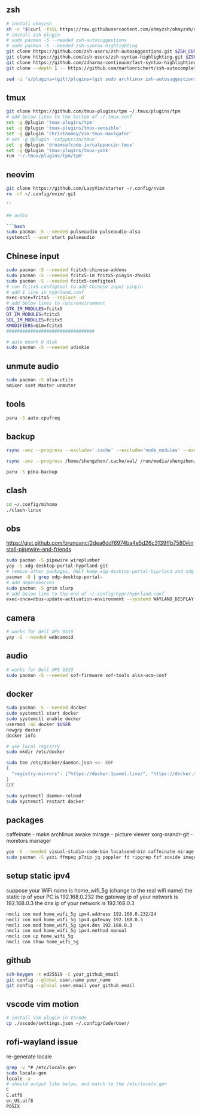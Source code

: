 ## zsh

```bash
# install ohmyzsh
sh -c "$(curl -fsSL https://raw.githubusercontent.com/ohmyzsh/ohmyzsh/master/tools/install.sh)"
# install zsh plugin
# sudo pacman -S --needed zsh-autosuggestions
# sudo pacman -S --needed zsh-syntax-highlighting
git clone https://github.com/zsh-users/zsh-autosuggestions.git $ZSH_CUSTOM/plugins/zsh-autosuggestions
git clone https://github.com/zsh-users/zsh-syntax-highlighting.git $ZSH_CUSTOM/plugins/zsh-syntax-highlighting
git clone https://github.com/zdharma-continuum/fast-syntax-highlighting.git ${ZSH_CUSTOM:-$HOME/.oh-my-zsh/custom}/plugins/fast-syntax-highlighting
git clone --depth 1 -- https://github.com/marlonrichert/zsh-autocomplete.git $ZSH_CUSTOM/plugins/zsh-autocomplete

sed -i 's/plugins=(git)/plugins=(git sudo archlinux zsh-autosuggestions zsh-syntax-highlighting fast-syntax-highlighting zsh-autocomplete)/g' ~/.zshrc
```

## tmux

```bash
git clone https://github.com/tmux-plugins/tpm ~/.tmux/plugins/tpm
# add below lines to the bottom of ~/.tmux.conf
set -g @plugin 'tmux-plugins/tpm'
set -g @plugin 'tmux-plugins/tmux-sensible'
set -g @plugin 'christoomey/vim-tmux-navigator'
# set -g @plugin 'catppuccin/tmux'
set -g @plugin 'dreamsofcode-io/catppuccin-tmux'
set -g @plugin 'tmux-plugins/tmux-yank'
run '~/.tmux/plugins/tpm/tpm'
```

## neovim

```bash
git clone https://github.com/LazyVim/starter ~/.config/nvim
rm -rf ~/.config/nvim/.git

``

## audio

```bash
sudo pacman -S --needed pulseaudio pulseaudio-alsa
systemctl --user start pulseaudio
```

## Chinese input

```bash
sudo pacman -S --needed fcitx5-chinese-addons
sudo pacman -S --needed fcitx5-im fcitx5-pinyin-zhwiki
sudo pacman -S --needed fcitx5-configtool
# run fcitx5-configtool to add Chinese input pinyin
# add 1 line in hyprland.conf
exec-once=fcitx5 --replace -d
# add below lines to /etc/environment
GTK_IM_MODULES=fcitx5
QT_IM_MODULES=fcitx5
SDL_IM_MODULES=fcitx5
XMODIFIERS=@im=fcitx5
#################################

# auto mount U disk
sudo pacman -S --needed udiskie
```

## unmute audio

```bash
sudo pacman -S alsa-utils
amixer sset Master unmuter
```

## tools

```bash
paru -S auto-cpufreq
```

## backup

```bash
rsync -avz --progress --exclude='.cache' --exclude='node_modules' --exclude='.venv' /home/shengzhen/ /run/media/shengzhen/1675-9DDB/t480/archlinux/backup/

rsync -avz --progress /home/shengzhen/.cache/wal/ /run/media/shengzhen/1675-9DDB/t480/archlinux/backup/.cache/wal/

paru -S pika-backup
```

## clash

```bash
cd ~/.config/mihomo
./clash-linux
```

## obs

https://gist.github.com/brunoanc/2dea6ddf6974ba4e5d26c3139ffb7580#install-pipewire-and-friends

```bash
sudo pacman -S pipewire wireplumber 
yay -S xdg-desktop-portal-hyprland-git
# remove other packages, ONLY keep xdg-desktop-portal-hyprland and xdg-desktop-portal-gtk
pacman -Q | grep xdg-desktop-portal-
# add dependencies
sudo pacman -S grim slurp
# add below line to the end of ~/.config/hypr/hyprland.conf
exec-once=dbus-update-activation-environment --systemd WAYLAND_DISPLAY XDG_CURRENT_DESKTOP
```

## camera

```bash
# works for Dell XPS 9310
yay -S --needed webcamoid
```

## audio

```bash
# works for Dell XPS 9310
sudo pacman -S --needed sof-firmware sof-tools alsa-ucm-conf
```

## docker

```bash
sudo pacman -S --needed docker
sudo systemctl start docker
sudo systemctl enable docker
usermod -aG docker $USER
newgrp docker
docker info

# use local registry
sudo mkdir /etc/docker

sudo tee /etc/docker/daemon.json <<- EOF
{
  "registry-mirrors": ["https://docker.1panel.live/", "https://docker.m.daocloud.io", "https://noohub.ru", "https://huecker.io", "https://dockerhub.timeweb.cloud"]
}
EOF

sudo systemctl daemon-reload
sudo systemctl restart docker
```

## packages
caffeinate - make archlinux awake
mirage - picture viewer
xorg-xrandr-git - monitors manager

```bash
yay -S --needed visual-studio-code-bin localsend-bin caffeinate mirage xorg-xrandr-git
sudo pacman -S yazi ffmpeg p7zip jq poppler fd ripgrep fzf zoxide imagemagick shellcheck
```

## setup static ipv4
suppose your WiFi name is home_wifi_5g (change to the real wifi name)
the static ip of your PC is 192.168.0.232
the gateway ip of your network is 192.168.0.3
the dns ip of your network is 192.168.0.3

```bash
nmcli con mod home_wifi_5g ipv4.address 192.168.0.232/24
nmcli con mod home_wifi_5g ipv4.gateway 192.168.0.3
nmcli con mod home_wifi_5g ipv4.dns 192.168.0.3
nmcli con mod home_wifi_5g ipv4.method manual
nmcli con up home_wifi_5g
nmcli con show home_wifi_5g
```

## github

```bash
ssh-keygen -t ed25519 -C your_github_email
git config --global user.name your_name
git config --global user.email your_github_email
```

## vscode vim motion

```bash
# install vim plugin in VScode
cp ./vscode/settings.json ~/.config/Code/User/
```

## rofi-wayland issue
re-generate locale

```bash
grep -v ^# /etc/locale.gen
sudo locale-gen
locale -a
# should output like below, and match to the /etc/locale.gen
C
C.utf8
en_US.utf8
POSIX
```

